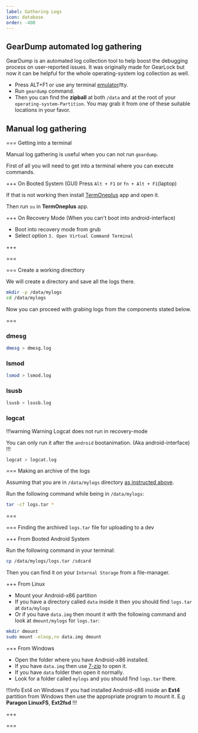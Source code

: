 ```yaml
---
label: Gathering Logs
icon: database
order: -400
---
```


## GearDump automated log gathering

GearDump is an automated log collection tool to help boost the debugging process on user-reported issues. It was originally made for GearLock but now it can be helpful for the whole operating-system log collection as well.

* Press ALT+F1 or use any terminal [emulator](https://play.google.com/store/apps/details?id=com.termoneplus)/tty.
* Run `geardump` command.
* Then you can find the **zipball** at both `/data` and at the root of your `operating-system-Partition`. You may grab it from one of these suitable locations in your favor.

## Manual log gathering

=== Getting into a terminal

Manual log gathering is useful when you can not run `geardump`.

First of all you will need to get into a terminal where you can execute commands.

+++ On Booted System (GUI)
Press `Alt + F1` or `fn + Alt + F1`(laptop)

If that is not working then install [TermOneplus](https://play.google.com/store/apps/details?id=com.termoneplus) app and open it.

Then run `su` in **TermOneplus** app.

+++ On Recovery Mode (When you can't boot into android-interface)
- Boot into recovery mode from grub
- Select option `3. Open Virtual Command Terminal`

+++

===

=== Create a working directtory

We will create a directory and save all the logs there.

```bash
mkdir -p /data/mylogs
cd /data/mylogs
```

Now you can proceed with grabing logs from the components stated below.

===

### dmesg

```bash
dmesg > dmesg.log
```

### lsmod

```bash
lsmod > lsmod.log
```

### lsusb

```bash
lsusb > lsusb.log
```

### logcat

!!!warning Warning
Logcat does not run in recovery-mode

You can only run it after the `android` bootanimation. (Aka android-interface)
!!!

```bash
logcat > logcat.log
```

=== Making an archive of the logs

Assuming that you are in `/data/mylogs` directory [as instructed above](#create-a-working-directtory).

Run the following command while being in `/data/mylogs`:

```bash
tar -cf logs.tar *
```

===

=== Finding the archived `logs.tar` file for uploading to a dev

+++ From Booted Android System

Run the following command in your terminal:

```bash
cp /data/mylogs/logs.tar /sdcard
```

Then you can find it on your `Internal Storage` from a file-manager.

+++ From Linux

- Mount your Android-x86 partition
- If you have a directory called `data` inside it then you should find `logs.tar` at `data/mylogs`
- Or if you have `data.img` then mount it with the following command and look at `dmount/mylogs` for `logs.tar`:

```bash
mkdir dmount
sudo mount -oloop,ro data.img dmount
```

+++ From Windows

- Open the folder where you have Android-x86 installed.
- If you have `data.img` then use [7-zip](https://www.7-zip.org/download.html) to open it.
- If you have `data` folder then open it normally.
- Look for a folder called `mylogs` and you should find `logs.tar` there.

!!!info Ext4 on Windows
If you had installed Android-x86 inside an **Ext4** partition from Windows then use the appropriate program to mount it.
E.g **Paragon LinuxFS**, **Ext2fsd**
!!!

+++

===
